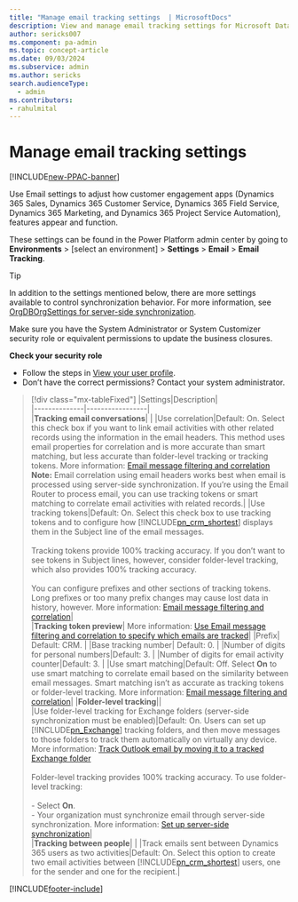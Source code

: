 ```yaml
---
title: "Manage email tracking settings  | MicrosoftDocs"
description: View and manage email tracking settings for Microsoft Dataverse.
author: sericks007
ms.component: pa-admin
ms.topic: concept-article
ms.date: 09/03/2024
ms.subservice: admin
ms.author: sericks 
search.audienceType: 
  - admin
ms.contributors:
- rahulmital
---
```


# Manage email tracking settings

[!INCLUDE[new-PPAC-banner](~/includes/new-PPAC-banner.md)]

Use Email settings to adjust how customer engagement apps (Dynamics 365 Sales, Dynamics 365 Customer Service, Dynamics 365 Field Service, Dynamics 365 Marketing, and Dynamics 365 Project Service Automation), features appear and function.

These settings can be found in the Power Platform admin center by going to **Environments** > [select an environment] > **Settings** > **Email** > **Email Tracking**.

> [!TIP]
> In addition to the settings mentioned below, there are more settings available to control synchronization behavior. For more information, see [OrgDBOrgSettings for server-side synchronization](OrgDbOrgSettings.md).

Make sure you have the System Administrator or System Customizer security role or equivalent permissions to update the business closures.

**Check your security role**

- Follow the steps in [View your user profile](/powerapps/user/view-your-user-profile).
- Don’t have the correct permissions? Contact your system administrator.

> [!div class="mx-tableFixed"]
> |Settings|Description|  
> |--------------|-----------------|  
> |**Tracking email conversations**| |
> |Use correlation|Default: On. Select this check box if you want to link email activities with other related records using the information in the email headers. This method uses email properties for correlation and is more accurate than smart matching, but less accurate than folder-level tracking or tracking tokens. More information: [Email message filtering and correlation](email-message-filtering-correlation.md) **Note:**  Email correlation using email headers works best when email is processed using server-side synchronization. If you’re using the Email Router to process email, you can use tracking tokens or smart matching to correlate email activities with related records.|
> |Use tracking tokens|Default: On. Select this check box to use tracking tokens and to configure how [!INCLUDE[pn_crm_shortest](../includes/pn-crm-shortest.md)] displays them in the Subject line of the email messages.<br /><br /> Tracking tokens provide 100% tracking accuracy. If you don’t want to see tokens in Subject lines, however, consider folder-level tracking, which also provides 100% tracking accuracy.<br /><br /> You can configure prefixes and other sections of tracking tokens. Long prefixes or too many prefix changes may cause lost data in history, however. More information: [Email message filtering and correlation](email-message-filtering-correlation.md)|  
> |**Tracking token preview**| More information: [Use Email message filtering and correlation to specify which emails are tracked](email-message-filtering-correlation.md)|
> |Prefix| Default: CRM. |
> |Base tracking number| Default: 0. |
> |Number of digits for personal numbers|Default: 3. |
> |Number of digits for email activity counter|Default: 3. |
> |Use smart matching|Default: Off. Select **On** to use smart matching to correlate email based on the similarity between email messages. Smart matching isn’t as accurate as tracking tokens or folder-level tracking. More information: [Email message filtering and correlation](email-message-filtering-correlation.md)|
> |**Folder-level tracking**||  
> |Use folder-level tracking for Exchange folders (server-side synchronization must be enabled)|Default: On. Users can set up [!INCLUDE[pn_Exchange](../includes/pn-exchange.md)] tracking folders, and then move messages to those folders to track them automatically on virtually any device. More information: [Track Outlook email by moving it to a tracked Exchange folder](track-outlook-email-by-moving-it-tracked-exchange-folder.md)<br /><br /> Folder-level tracking provides 100% tracking accuracy. To use folder-level tracking:<br /><br /> -   Select **On**.<br />-   Your organization must synchronize email through server-side synchronization. More information: [Set up server-side synchronization](set-up-server-side-synchronization-of-email-appointments-contacts-and-tasks.md)|  
> |**Tracking between people**| |
> |Track emails sent between Dynamics 365 users as two activities|Default: On. Select this option to create two email activities between [!INCLUDE[pn_crm_shortest](../includes/pn-crm-shortest.md)] users, one for the sender and one for the recipient.| 


[!INCLUDE[footer-include](../includes/footer-banner.md)]
